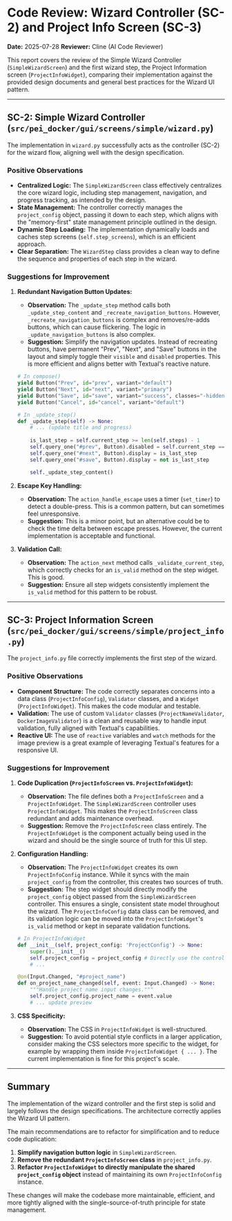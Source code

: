# Code Review: Wizard Controller (SC-2) and Project Info Screen (SC-3)

**Date:** 2025-07-28
**Reviewer:** Cline (AI Code Reviewer)

This report covers the review of the Simple Wizard Controller (`SimpleWizardScreen`) and the first wizard step, the Project Information screen (`ProjectInfoWidget`), comparing their implementation against the provided design documents and general best practices for the Wizard UI pattern.

---

## SC-2: Simple Wizard Controller (`src/pei_docker/gui/screens/simple/wizard.py`)

The implementation in `wizard.py` successfully acts as the controller (SC-2) for the wizard flow, aligning well with the design specification.

### Positive Observations

*   **Centralized Logic:** The `SimpleWizardScreen` class effectively centralizes the core wizard logic, including step management, navigation, and progress tracking, as intended by the design.
*   **State Management:** The controller correctly manages the `project_config` object, passing it down to each step, which aligns with the "memory-first" state management principle outlined in the design.
*   **Dynamic Step Loading:** The implementation dynamically loads and caches step screens (`self.step_screens`), which is an efficient approach.
*   **Clear Separation:** The `WizardStep` class provides a clean way to define the sequence and properties of each step in the wizard.

### Suggestions for Improvement

1.  **Redundant Navigation Button Updates:**
    *   **Observation:** The `_update_step` method calls both `_update_step_content` and `_recreate_navigation_buttons`. However, `_recreate_navigation_buttons` is complex and removes/re-adds buttons, which can cause flickering. The logic in `_update_navigation_buttons` is also complex.
    *   **Suggestion:** Simplify the navigation updates. Instead of recreating buttons, have permanent "Prev", "Next", and "Save" buttons in the layout and simply toggle their `visible` and `disabled` properties. This is more efficient and aligns better with Textual's reactive nature.

    ```python
    # In compose()
    yield Button("Prev", id="prev", variant="default")
    yield Button("Next", id="next", variant="primary")
    yield Button("Save", id="save", variant="success", classes="-hidden") # Start hidden
    yield Button("Cancel", id="cancel", variant="default")

    # In _update_step()
    def _update_step(self) -> None:
        # ... (update title and progress)
        
        is_last_step = self.current_step >= len(self.steps) - 1
        self.query_one("#prev", Button).disabled = self.current_step == 0
        self.query_one("#next", Button).display = is_last_step
        self.query_one("#save", Button).display = not is_last_step

        self._update_step_content()
    ```

2.  **Escape Key Handling:**
    *   **Observation:** The `action_handle_escape` uses a timer (`set_timer`) to detect a double-press. This is a common pattern, but can sometimes feel unresponsive.
    *   **Suggestion:** This is a minor point, but an alternative could be to check the time delta between escape presses. However, the current implementation is acceptable and functional.

3.  **Validation Call:**
    *   **Observation:** The `action_next` method calls `_validate_current_step`, which correctly checks for an `is_valid` method on the step widget. This is good.
    *   **Suggestion:** Ensure all step widgets consistently implement the `is_valid` method for this pattern to be robust.

---

## SC-3: Project Information Screen (`src/pei_docker/gui/screens/simple/project_info.py`)

The `project_info.py` file correctly implements the first step of the wizard.

### Positive Observations

*   **Component Structure:** The code correctly separates concerns into a data class (`ProjectInfoConfig`), `Validator` classes, and a `Widget` (`ProjectInfoWidget`). This makes the code modular and testable.
*   **Validation:** The use of custom `Validator` classes (`ProjectNameValidator`, `DockerImageValidator`) is a clean and reusable way to handle input validation, fully aligned with Textual's capabilities.
*   **Reactive UI:** The use of `reactive` variables and `watch` methods for the image preview is a great example of leveraging Textual's features for a responsive UI.

### Suggestions for Improvement

1.  **Code Duplication (`ProjectInfoScreen` vs. `ProjectInfoWidget`):**
    *   **Observation:** The file defines both a `ProjectInfoScreen` and a `ProjectInfoWidget`. The `SimpleWizardScreen` controller uses `ProjectInfoWidget`. This makes the `ProjectInfoScreen` class redundant and adds maintenance overhead.
    *   **Suggestion:** Remove the `ProjectInfoScreen` class entirely. The `ProjectInfoWidget` is the component actually being used in the wizard and should be the single source of truth for this UI step.

2.  **Configuration Handling:**
    *   **Observation:** The `ProjectInfoWidget` creates its own `ProjectInfoConfig` instance. While it syncs with the main `project_config` from the controller, this creates two sources of truth.
    *   **Suggestion:** The step widget should directly modify the `project_config` object passed from the `SimpleWizardScreen` controller. This ensures a single, consistent state model throughout the wizard. The `ProjectInfoConfig` data class can be removed, and its validation logic can be moved into the `ProjectInfoWidget`'s `is_valid` method or kept in separate validation functions.

    ```python
    # In ProjectInfoWidget
    def __init__(self, project_config: 'ProjectConfig') -> None:
        super().__init__()
        self.project_config = project_config # Directly use the controller's config
        # ...
    
    @on(Input.Changed, "#project_name")
    def on_project_name_changed(self, event: Input.Changed) -> None:
        """Handle project name input changes."""
        self.project_config.project_name = event.value
        # ... update preview
    ```

3.  **CSS Specificity:**
    *   **Observation:** The CSS in `ProjectInfoWidget` is well-structured.
    *   **Suggestion:** To avoid potential style conflicts in a larger application, consider making the CSS selectors more specific to the widget, for example by wrapping them inside `ProjectInfoWidget { ... }`. The current implementation is fine for this project's scale.

---

## Summary

The implementation of the wizard controller and the first step is solid and largely follows the design specifications. The architecture correctly applies the Wizard UI pattern.

The main recommendations are to refactor for simplification and to reduce code duplication:
1.  **Simplify navigation button logic** in `SimpleWizardScreen`.
2.  **Remove the redundant `ProjectInfoScreen` class** in `project_info.py`.
3.  **Refactor `ProjectInfoWidget` to directly manipulate the shared `project_config` object** instead of maintaining its own `ProjectInfoConfig` instance.

These changes will make the codebase more maintainable, efficient, and more tightly aligned with the single-source-of-truth principle for state management.
